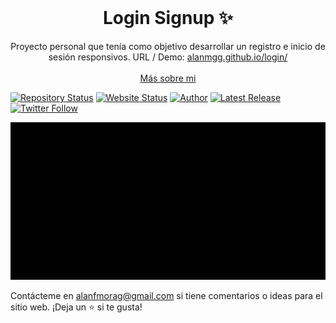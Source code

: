 <!-- PROJECT LOGO -->
<br />
<p align="center">
  <h1 align="center">Login Signup ✨</h1>

  <p align="center">
    Proyecto personal que tenía como objetivo desarrollar un registro e inicio de sesión responsivos. URL / Demo: 
    <a href="https://alanmgg.github.io/login/">alanmgg.github.io/login/</a>
    <br />
    <br />
    <a href="https://alanmg.vercel.app/">Más sobre mi</a>
  </p>
</p>

[![Repository Status](https://img.shields.io/badge/Repository%20Status-Maintained-dark%20green.svg?style=for-the-badge)](https://github.com/alanmgg/Login-Signup)
[![Website Status](https://img.shields.io/badge/Website%20Status-Online-green?style=for-the-badge)](https://alanmgg.github.io/login/)
[![Author](https://img.shields.io/badge/Author-Alan%20Francisco%20Mora%20G-blue.svg?style=for-the-badge)](https://github.com/alanmgg)
[![Latest Release](https://img.shields.io/badge/Latest%20Release-21%20Jun%202022-yellow.svg?style=for-the-badge)](https://github.com/alanmgg/Login-Signup/commits/main)
[![Twitter Follow](https://img.shields.io/twitter/follow/alanmgggg?color=ffcc66&logo=twitter&logoColor=ffffff&style=for-the-badge)](https://twitter.com/alanmgggg)

<p align="center">
  <kbd>
    <img src="login-signup.gif"></img>
  </kbd>
</p>

Contácteme en alanfmorag@gmail.com si tiene comentarios o ideas para el sitio web. ¡Deja un ⭐ si te gusta!
